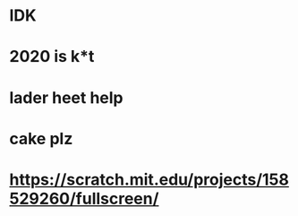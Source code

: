 # IDK
# 2020 is k*t
# lader heet help
# cake plz
# https://scratch.mit.edu/projects/158529260/fullscreen/